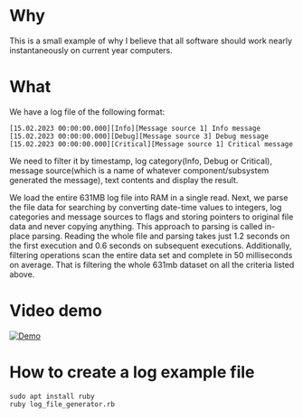 # Why
This is a small example of why I believe that all software should work nearly instantaneously on current year computers.

# What
We have a log file of the following format:
```
[15.02.2023 00:00:00.000][Info][Message source 1] Info message
[15.02.2023 00:00:00.000][Debug][Message source 3] Debug message
[15.02.2023 00:00:00.000][Critical][Message source 1] Critical message
```
We need to filter it by timestamp, log category(Info, Debug or Critical), message source(which is a name of whatever component/subsystem generated the message), text contents and display the result.
  
We load the entire 631MB log file into RAM in a single read. Next, we parse the file data for searching by converting date-time values to integers, log categories and message sources to flags and storing pointers to original file data and never copying anything. This approach to parsing is called in-place parsing. Reading the whole file and parsing takes just 1.2 seconds on the first execution and 0.6 seconds on subsequent executions. Additionally, filtering operations scan the entire data set and complete in 50 milliseconds on average. That is filtering the whole 631mb dataset on all the criteria listed above.

# Video demo

[![Demo](https://img.youtube.com/vi/0mu0B4OE_IE/mqdefault.jpg)](https://www.youtube.com/watch?v=0mu0B4OE_IE)


# How to create a log example file
```
sudo apt install ruby  
ruby log_file_generator.rb
```